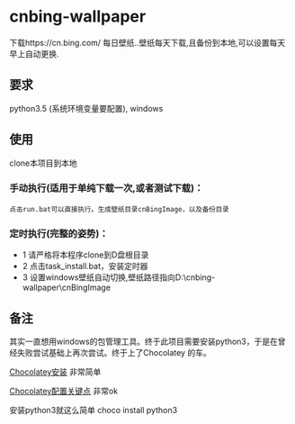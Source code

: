 # cnbing-wallpaper
下载https://cn.bing.com/  每日壁纸..壁纸每天下载,且备份到本地,可以设置每天早上自动更换.
## 要求
 python3.5 (系统环境变量要配置), windows
## 使用
clone本项目到本地

### 手动执行(适用于单纯下载一次,或者测试下载)：
    点击run.bat可以直接执行。生成壁纸目录cnBingImage，以及备份目录
    
### 定时执行(完整的姿势)：
- 1 请严格将本程序clone到D盘根目录
- 2 点击task_install.bat，安装定时器
- 3 设置windows壁纸自动切换,壁纸路径指向D:\cnbing-wallpaper\cnBingImage

## 备注
 其实一直想用windows的包管理工具。终于此项目需要安装python3，于是在曾经失败尝试基础上再次尝试。终于上了Chocolatey 的车。
 
 [Chocolatey安装](https://chocolatey.org/install) 非常简单
 
 [Chocolatey配置关键点](https://www.cnblogs.com/ys-wuhan/p/6395417.html) 非常ok
 
 安装python3就这么简单  choco install python3

